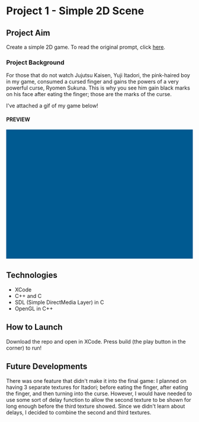 
# Project 1 - Simple 2D Scene
## Project Aim
Create a simple 2D game. To read the original prompt, click [here](https://github.com/carmineguida/CS3113/blob/master/Projects/Project%201%20-%20Simple%202D%20Scene.pdf). 

### Project Background

For those that do not watch Jujutsu Kaisen, Yuji Itadori, the pink-haired boy in my game, consumed a cursed finger and gains the powers of a very powerful curse, Ryomen Sukuna. This is why you see him gain black marks on his face after eating the finger; those are the marks of the curse.

I've attached a gif of my game below!

#### PREVIEW

![proj-1-gif](https://github.com/baelul/CSUY3113/blob/main/Proj1/Proj1.gif)

## Technologies
* XCode
* C++ and C
* SDL (Simple DirectMedia Layer) in C
* OpenGL in C++

## How to Launch
Download the repo and open in XCode. Press build (the play button in the corner) to run!

## Future Developments

There was one feature that didn't make it into the final game: I planned on having 3 separate textures for Itadori; before eating the finger, after eating the finger, and then turning into the curse. However, I would have needed to use some sort of delay function to allow the second texture to be shown for long enough before the third texture showed. Since we didn't learn about delays, I decided to combine the second and third textures.




